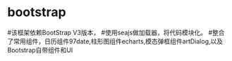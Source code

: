 # bootstrap
#该框架依赖BootStrap V3版本，
#使用seajs做加载器，将代码模块化。
#整合了常用组件，日历组件97date,柱形图组件echarts,模态弹框组件artDialog,以及Bootstrap自带组件和UI
